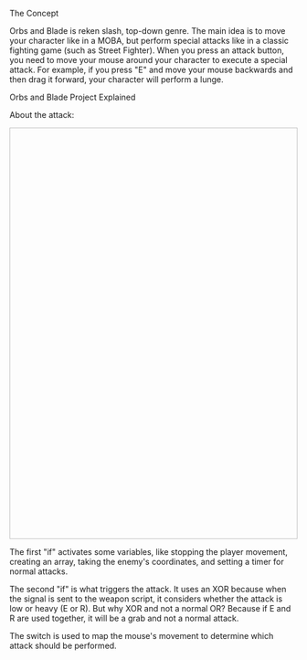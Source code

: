 The Concept 

Orbs and Blade is reken slash, top-down genre. The main idea is to move your character like in a MOBA, but perform special attacks like in a classic fighting game (such as Street Fighter). 
When you press an attack button, you need to move your mouse around your character to execute a special attack. For example, if you press "E" and move your mouse backwards and then drag it forward, your character will perform a lunge. 

Orbs and Blade Project Explained 

About the attack: 
<div>
  <img  align="center" alt="" Height="720" width="901" scr="https://cdn.discordapp.com/attachments/1233167310873956412/1358132038980337814/orbs__blades_-_GameMaker_05_02_2025_16_40_44.png?ex=67f2ba86&is=67f16906&hm=163812b58a6120625d8af9384be14471b0150bde4eacd5e497a1daf5cc5a5f3c&">
</div>

The first "if" activates some variables, like stopping the player movement, creating an array, taking the enemy's coordinates, and setting a timer for normal attacks. 

The second "if" is what triggers the attack. It uses an XOR because when the signal is sent to the weapon script, it considers whether the attack is low or heavy (E or R). But why XOR and not a normal OR? Because if E and R are used together, it will be a grab and not a normal attack. 

The switch is used to map the mouse's movement to determine which attack should be performed. 
